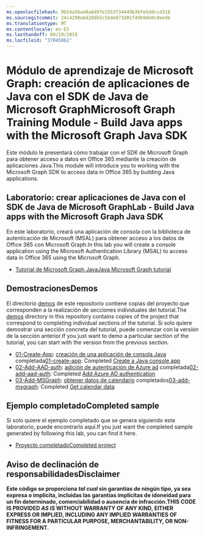 ```yaml
---
ms.openlocfilehash: 9b54a56ae0a6d97e1553f34449b36fe5ddccd318
ms.sourcegitcommit: 24c4290a6d28db5c5bde873d01f49b9de0c8eedb
ms.translationtype: MT
ms.contentlocale: es-ES
ms.lasthandoff: 09/19/2019
ms.locfileid: "37045861"
---
```

# <a name="microsoft-graph-training-module---build-java-apps-with-the-microsoft-graph-java-sdk"></a><span data-ttu-id="5f58d-101">Módulo de aprendizaje de Microsoft Graph: creación de aplicaciones de Java con el SDK de Java de Microsoft Graph</span><span class="sxs-lookup"><span data-stu-id="5f58d-101">Microsoft Graph Training Module - Build Java apps with the Microsoft Graph Java SDK</span></span>

<span data-ttu-id="5f58d-102">Este módulo le presentará cómo trabajar con el SDK de Microsoft Graph para obtener acceso a datos en Office 365 mediante la creación de aplicaciones Java.</span><span class="sxs-lookup"><span data-stu-id="5f58d-102">This module will introduce you to working with the Microsoft Graph SDK to access data in Office 365 by building Java applications.</span></span>

## <a name="lab---build-java-apps-with-the-microsoft-graph-java-sdk"></a><span data-ttu-id="5f58d-103">Laboratorio: crear aplicaciones de Java con el SDK de Java de Microsoft Graph</span><span class="sxs-lookup"><span data-stu-id="5f58d-103">Lab - Build Java apps with the Microsoft Graph Java SDK</span></span>

<span data-ttu-id="5f58d-104">En este laboratorio, creará una aplicación de consola con la biblioteca de autenticación de Microsoft (MSAL) para obtener acceso a los datos de Office 365 con Microsoft Graph.</span><span class="sxs-lookup"><span data-stu-id="5f58d-104">In this lab you will create a console application using the Microsoft Authentication Library (MSAL) to access data in Office 365 using the Microsoft Graph.</span></span>

- [<span data-ttu-id="5f58d-105">Tutorial de Microsoft Graph Java</span><span class="sxs-lookup"><span data-stu-id="5f58d-105">Java Microsoft Graph tutorial</span></span>](https://docs.microsoft.com/graph/tutorials/java)

## <a name="demos"></a><span data-ttu-id="5f58d-106">Demostraciones</span><span class="sxs-lookup"><span data-stu-id="5f58d-106">Demos</span></span>

<span data-ttu-id="5f58d-107">El directorio [demos](./demos) de este repositorio contiene copias del proyecto que corresponden a la realización de secciones individuales del tutorial.</span><span class="sxs-lookup"><span data-stu-id="5f58d-107">The [demos](./demos) directory in this repository contains copies of the project that correspond to completing individual sections of the tutorial.</span></span> <span data-ttu-id="5f58d-108">Si solo quiere demostrar una sección concreta del tutorial, puede comenzar con la versión de la sección anterior.</span><span class="sxs-lookup"><span data-stu-id="5f58d-108">If you just want to demo a particular section of the tutorial, you can start with the version from the previous section.</span></span>

- <span data-ttu-id="5f58d-109">[01-Create-App](demos/01-create-app): [creación de una aplicación de consola Java](https://docs.microsoft.com/graph/tutorials/java?tutorial-step=1) completada</span><span class="sxs-lookup"><span data-stu-id="5f58d-109">[01-create-app](demos/01-create-app): Completed [Create a Java console app](https://docs.microsoft.com/graph/tutorials/java?tutorial-step=1)</span></span>
- <span data-ttu-id="5f58d-110">[02-Add-AAD-auth](demos/02-add-aad-auth): [adición de autenticación de Azure ad](https://docs.microsoft.com/graph/tutorials/java?tutorial-step=3) completada</span><span class="sxs-lookup"><span data-stu-id="5f58d-110">[02-add-aad-auth](demos/02-add-aad-auth): Completed [Add Azure AD authentication](https://docs.microsoft.com/graph/tutorials/java?tutorial-step=3)</span></span>
- <span data-ttu-id="5f58d-111">[03-Add-MSGraph](demos/03-add-msgraph): [obtener datos de calendario](https://docs.microsoft.com/graph/tutorials/java?tutorial-step=4) completados</span><span class="sxs-lookup"><span data-stu-id="5f58d-111">[03-add-msgraph](demos/03-add-msgraph): Completed [Get calendar data](https://docs.microsoft.com/graph/tutorials/java?tutorial-step=4)</span></span>

## <a name="completed-sample"></a><span data-ttu-id="5f58d-112">Ejemplo completado</span><span class="sxs-lookup"><span data-stu-id="5f58d-112">Completed sample</span></span>

<span data-ttu-id="5f58d-113">Si solo quiere el ejemplo completado que se genera siguiendo este laboratorio, puede encontrarlo aquí.</span><span class="sxs-lookup"><span data-stu-id="5f58d-113">If you just want the completed sample generated by following this lab, you can find it here.</span></span>

- [<span data-ttu-id="5f58d-114">Proyecto completado</span><span class="sxs-lookup"><span data-stu-id="5f58d-114">Completed project</span></span>](demos/03-add-msgraph)

## <a name="disclaimer"></a><span data-ttu-id="5f58d-115">Aviso de declinación de responsabilidades</span><span class="sxs-lookup"><span data-stu-id="5f58d-115">Disclaimer</span></span>

<span data-ttu-id="5f58d-116">**Este código se proporciona _tal cual_ sin garantías de ningún tipo, ya sea expresa o implícita, incluidas las garantías implícitas de idoneidad para un fin determinado, comerciabilidad o ausencia de infracción.**</span><span class="sxs-lookup"><span data-stu-id="5f58d-116">**THIS CODE IS PROVIDED _AS IS_ WITHOUT WARRANTY OF ANY KIND, EITHER EXPRESS OR IMPLIED, INCLUDING ANY IMPLIED WARRANTIES OF FITNESS FOR A PARTICULAR PURPOSE, MERCHANTABILITY, OR NON-INFRINGEMENT.**</span></span>
